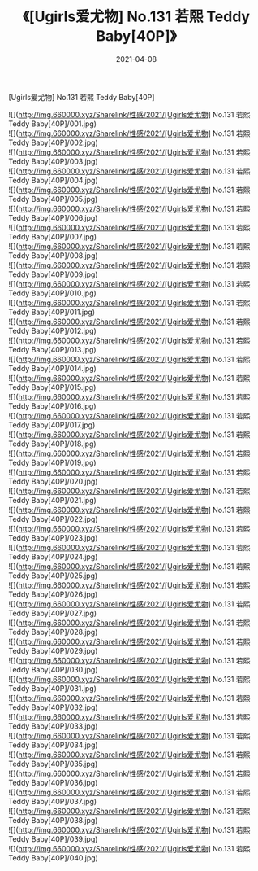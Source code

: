 ﻿---
layout: post
title:  《[Ugirls爱尤物] No.131 若熙 Teddy Baby[40P]》
date:   2021-04-08
img: http://img.660000.xyz/Sharelink/性感/2021/[Ugirls爱尤物] No.131 若熙 Teddy Baby[40P]/000.jpg
categories: [美女, 清纯, 唯美]
---

[Ugirls爱尤物] No.131 若熙 Teddy Baby[40P]

  ![](http://img.660000.xyz/Sharelink/性感/2021/[Ugirls爱尤物] No.131 若熙 Teddy Baby[40P]/001.jpg) <br> ![](http://img.660000.xyz/Sharelink/性感/2021/[Ugirls爱尤物] No.131 若熙 Teddy Baby[40P]/002.jpg) <br> ![](http://img.660000.xyz/Sharelink/性感/2021/[Ugirls爱尤物] No.131 若熙 Teddy Baby[40P]/003.jpg) <br> ![](http://img.660000.xyz/Sharelink/性感/2021/[Ugirls爱尤物] No.131 若熙 Teddy Baby[40P]/004.jpg) <br> ![](http://img.660000.xyz/Sharelink/性感/2021/[Ugirls爱尤物] No.131 若熙 Teddy Baby[40P]/005.jpg) <br> ![](http://img.660000.xyz/Sharelink/性感/2021/[Ugirls爱尤物] No.131 若熙 Teddy Baby[40P]/006.jpg) <br> ![](http://img.660000.xyz/Sharelink/性感/2021/[Ugirls爱尤物] No.131 若熙 Teddy Baby[40P]/007.jpg) <br> ![](http://img.660000.xyz/Sharelink/性感/2021/[Ugirls爱尤物] No.131 若熙 Teddy Baby[40P]/008.jpg) <br> ![](http://img.660000.xyz/Sharelink/性感/2021/[Ugirls爱尤物] No.131 若熙 Teddy Baby[40P]/009.jpg) <br> ![](http://img.660000.xyz/Sharelink/性感/2021/[Ugirls爱尤物] No.131 若熙 Teddy Baby[40P]/010.jpg) <br> ![](http://img.660000.xyz/Sharelink/性感/2021/[Ugirls爱尤物] No.131 若熙 Teddy Baby[40P]/011.jpg) <br> ![](http://img.660000.xyz/Sharelink/性感/2021/[Ugirls爱尤物] No.131 若熙 Teddy Baby[40P]/012.jpg) <br> ![](http://img.660000.xyz/Sharelink/性感/2021/[Ugirls爱尤物] No.131 若熙 Teddy Baby[40P]/013.jpg) <br> ![](http://img.660000.xyz/Sharelink/性感/2021/[Ugirls爱尤物] No.131 若熙 Teddy Baby[40P]/014.jpg) <br> ![](http://img.660000.xyz/Sharelink/性感/2021/[Ugirls爱尤物] No.131 若熙 Teddy Baby[40P]/015.jpg) <br> ![](http://img.660000.xyz/Sharelink/性感/2021/[Ugirls爱尤物] No.131 若熙 Teddy Baby[40P]/016.jpg) <br> ![](http://img.660000.xyz/Sharelink/性感/2021/[Ugirls爱尤物] No.131 若熙 Teddy Baby[40P]/017.jpg) <br> ![](http://img.660000.xyz/Sharelink/性感/2021/[Ugirls爱尤物] No.131 若熙 Teddy Baby[40P]/018.jpg) <br> ![](http://img.660000.xyz/Sharelink/性感/2021/[Ugirls爱尤物] No.131 若熙 Teddy Baby[40P]/019.jpg) <br> ![](http://img.660000.xyz/Sharelink/性感/2021/[Ugirls爱尤物] No.131 若熙 Teddy Baby[40P]/020.jpg) <br> ![](http://img.660000.xyz/Sharelink/性感/2021/[Ugirls爱尤物] No.131 若熙 Teddy Baby[40P]/021.jpg) <br> ![](http://img.660000.xyz/Sharelink/性感/2021/[Ugirls爱尤物] No.131 若熙 Teddy Baby[40P]/022.jpg) <br> ![](http://img.660000.xyz/Sharelink/性感/2021/[Ugirls爱尤物] No.131 若熙 Teddy Baby[40P]/023.jpg) <br> ![](http://img.660000.xyz/Sharelink/性感/2021/[Ugirls爱尤物] No.131 若熙 Teddy Baby[40P]/024.jpg) <br> ![](http://img.660000.xyz/Sharelink/性感/2021/[Ugirls爱尤物] No.131 若熙 Teddy Baby[40P]/025.jpg) <br> ![](http://img.660000.xyz/Sharelink/性感/2021/[Ugirls爱尤物] No.131 若熙 Teddy Baby[40P]/026.jpg) <br> ![](http://img.660000.xyz/Sharelink/性感/2021/[Ugirls爱尤物] No.131 若熙 Teddy Baby[40P]/027.jpg) <br> ![](http://img.660000.xyz/Sharelink/性感/2021/[Ugirls爱尤物] No.131 若熙 Teddy Baby[40P]/028.jpg) <br> ![](http://img.660000.xyz/Sharelink/性感/2021/[Ugirls爱尤物] No.131 若熙 Teddy Baby[40P]/029.jpg) <br> ![](http://img.660000.xyz/Sharelink/性感/2021/[Ugirls爱尤物] No.131 若熙 Teddy Baby[40P]/030.jpg) <br> ![](http://img.660000.xyz/Sharelink/性感/2021/[Ugirls爱尤物] No.131 若熙 Teddy Baby[40P]/031.jpg) <br> ![](http://img.660000.xyz/Sharelink/性感/2021/[Ugirls爱尤物] No.131 若熙 Teddy Baby[40P]/032.jpg) <br> ![](http://img.660000.xyz/Sharelink/性感/2021/[Ugirls爱尤物] No.131 若熙 Teddy Baby[40P]/033.jpg) <br> ![](http://img.660000.xyz/Sharelink/性感/2021/[Ugirls爱尤物] No.131 若熙 Teddy Baby[40P]/034.jpg) <br> ![](http://img.660000.xyz/Sharelink/性感/2021/[Ugirls爱尤物] No.131 若熙 Teddy Baby[40P]/035.jpg) <br> ![](http://img.660000.xyz/Sharelink/性感/2021/[Ugirls爱尤物] No.131 若熙 Teddy Baby[40P]/036.jpg) <br> ![](http://img.660000.xyz/Sharelink/性感/2021/[Ugirls爱尤物] No.131 若熙 Teddy Baby[40P]/037.jpg) <br> ![](http://img.660000.xyz/Sharelink/性感/2021/[Ugirls爱尤物] No.131 若熙 Teddy Baby[40P]/038.jpg) <br> ![](http://img.660000.xyz/Sharelink/性感/2021/[Ugirls爱尤物] No.131 若熙 Teddy Baby[40P]/039.jpg) <br> ![](http://img.660000.xyz/Sharelink/性感/2021/[Ugirls爱尤物] No.131 若熙 Teddy Baby[40P]/040.jpg) <br>